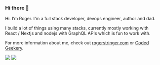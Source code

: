### Hi there 👋

Hi. I’m Roger. I'm a full stack developer, devops engineer, author and dad.

I build a lot of things using many stacks, currently mostly working with React / Nextjs and nodejs with GraphQL APIs which is fun to work with.

For more information about me, check out [rogerstringer.com](https://rogerstringer.com/) or [Coded Geekery](https://codedgeekery.com/).

![](https://img.shields.io/badge/OS-Linux-informational?style=flat&logo=linux&logoColor=white&color=2bbc8a) ![](https://img.shields.io/badge/Tools-Docker-informational?style=flat&logo=docker&logoColor=blue)

<!--
**freekrai/freekrai** is a ✨ _special_ ✨ repository because its `README.md` (this file) appears on your GitHub profile.

Here are some ideas to get you started:

- 🔭 I’m currently working on ...
- 🌱 I’m currently learning ...
- 👯 I’m looking to collaborate on ...
- 🤔 I’m looking for help with ...
- 💬 Ask me about ...
- 📫 How to reach me: ...
- 😄 Pronouns: ...
- ⚡ Fun fact: ...
-->
